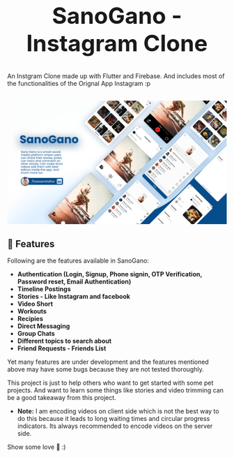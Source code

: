 <h1 align="center" style="font-size: 52px;" >SanoGano - Instagram Clone</h1>

An Instgram Clone made up with Flutter and Firebase.
And includes most of the functionalities of the Orignal App Instagram :p


<br>

<img src="https://github.com/HassamTalha/SanoGano--Instagram-Clone/blob/main/assets/Sano%20Gano.png?raw=true">

## 📱 Features
Following are the features available in SanoGano:
- **Authentication (Login, Signup, Phone signin, OTP Verification, Password reset, Email Authentication)**
- **Timeline Postings**
- **Stories - Like Instagram and facebook**
- **Video Short**
- **Workouts**
- **Recipies**
- **Direct Messaging**
- **Group Chats**
- **Different topics to search about**
- **Friend Requests - Friends List**


Yet many features are under development and the features mentioned above may have some bugs because they are not tested thoroughly. 

This project is just to help others who want to get started with some pet projects. And want to learn some things like stories and video trimming can be a good takeaway from this project. 

- **Note:** I am encoding videos on client side which is not the best way to do this because it leads to long waiting times and circular progress indicators. Its always recommended to encode videos on the server side. 

Show some love 🧡 :)